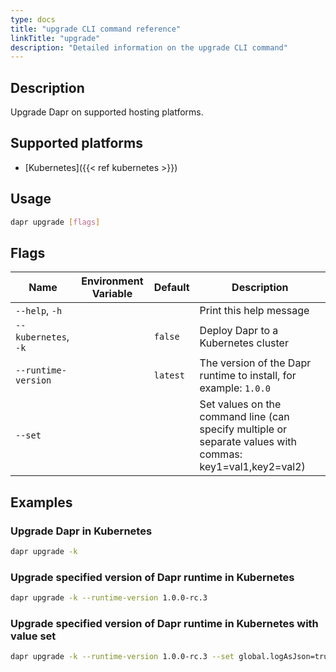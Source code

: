 ```yaml
---
type: docs
title: "upgrade CLI command reference"
linkTitle: "upgrade"
description: "Detailed information on the upgrade CLI command"
---
```


## Description

Upgrade Dapr on supported hosting platforms.

## Supported platforms

- [Kubernetes]({{< ref kubernetes >}})

## Usage
```bash
dapr upgrade [flags]
```

## Flags

| Name | Environment Variable | Default | Description
| --- | --- | --- | --- |
| `--help`, `-h` | | | Print this help message |
| `--kubernetes`, `-k` | | `false` | Deploy Dapr to a Kubernetes cluster |
| `--runtime-version` | | `latest` | The version of the Dapr runtime to install, for example: `1.0.0` |
| `--set` | | | Set values on the command line (can specify multiple or separate values with commas: key1=val1,key2=val2) |

## Examples

### Upgrade Dapr in Kubernetes
```bash
dapr upgrade -k
```

### Upgrade specified version of Dapr runtime in Kubernetes
```bash
dapr upgrade -k --runtime-version 1.0.0-rc.3
```

### Upgrade specified version of Dapr runtime in Kubernetes with value set
```bash
dapr upgrade -k --runtime-version 1.0.0-rc.3 --set global.logAsJson=true
```